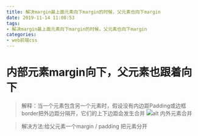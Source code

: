```yaml
---
title: 解决margin最上面元素向下margin的时候，父元素也向下margin
date: 2019-11-14 11:08:53
tags: 
- 解决margin最上面元素向下margin的时候，父元素也向下margin
categories: 
- web前端css
---
```


# 内部元素margin向下，父元素也跟着向下
> 解释：当一个元素包含另一个元素时，假设没有内边距Padding或边框border把外边距分隔开，它们的上下边距会发生合并
![alt 内外元素合并](/images/css/marginQues/marginQuestion_1.png)

> 解决方法:给父元素一个margin / padding 把元素分开